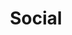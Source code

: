 ---
title: Social

social:
  headline: Stay in touch
  byline:
    text: >
      Never miss a <span class="nowrap">Mars Extravaganza</span>.
    # (values) bold | italic | uppercase | normal-case | small | normal-case
    # class: 'uppercase'
  button:
    text: 'Newsletter'
    url: '#'
    icon: 'fa-envelope-o'
    # (values) bold | italic | uppercase | normal-case | small | normal-case
    # class: ''

  icons:
    items:
      -
        title: YouTube
        url: 'https://youtube.com'
        icon: fa-youtube-play
      -
        title: Facebook
        url: 'https://facebook.com'
        icon: fa-facebook
      -
        title: Tickets
        url: 'https://github.com/kittyfishfrommars'
        # icon: fa fa-ticket
        icon: fa-tags

  links:
    items:
      -
        title: 'License'
        # url: ''
        param: '#license'
      -
        title: 'Privacy Policy'
        # url: ''
        param: '#privacy'
      -
        title: 'Legal Notice'
        # url: ''
        param: '#legal'
---